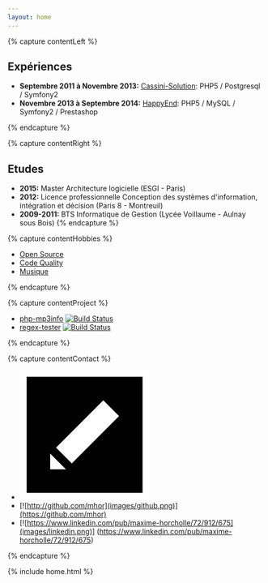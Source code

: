 ```yaml
---
layout: home
---
```


{% capture contentLeft %}
## Expériences  ##
- **Septembre 2011 à Novembre 2013:** [Cassini-Solution](http://www.cassini-solutions.com/): PHP5 / Postgresql / Symfony2
- **Novembre 2013 à Septembre 2014:** [HappyEnd](http://happyend.fr/): PHP5 / MySQL / Symfony2 / Prestashop

{% endcapture %}

{% capture contentRight %}
## Etudes ##

- **2015:** Master Architecture logicielle (ESGI - Paris)
- **2012:** Licence professionnelle Conception des systèmes d'information, intégration et décision (Paris 8 - Montreuil)
- **2009-2011:** BTS Informatique de Gestion (Lycée Voillaume - Aulnay sous Bois)
{% endcapture %}

{% capture contentHobbies %}

- [Open Source](https://github.com/mhor?tab=activity)
- [Code Quality](https://github.com/mhor-edu/Memoire5AL)
- [Musique](http://www.lastfm.fr/user/mhor_)

{% endcapture %}

{% capture contentProject %}

- [php-mp3info](https://github.com/mhor-music/php-mp3info) [![Build Status](https://travis-ci.org/mhor-music/php-mp3info.svg?branch=master)](https://travis-ci.org/mhor-music/php-mp3info)
- [regex-tester](https://github.com/mhor/regex-tester) [![Build Status](https://travis-ci.org/mhor/regex-tester.svg?branch=master)](https://travis-ci.org/mhor/regex-tester)

{% endcapture %}

{% capture contentContact %}

- [![maxime.horcholle@gmail.comr](images/email.png)](<mailto:maxime.horcholle@gmail.com>)
- [![http://github.com/mhor](images/github.png)](https://github.com/mhor)
- [![https://www.linkedin.com/pub/maxime-horcholle/72/912/675](images/linkedin.png)] (https://www.linkedin.com/pub/maxime-horcholle/72/912/675)

{% endcapture %}


{% include home.html %}
